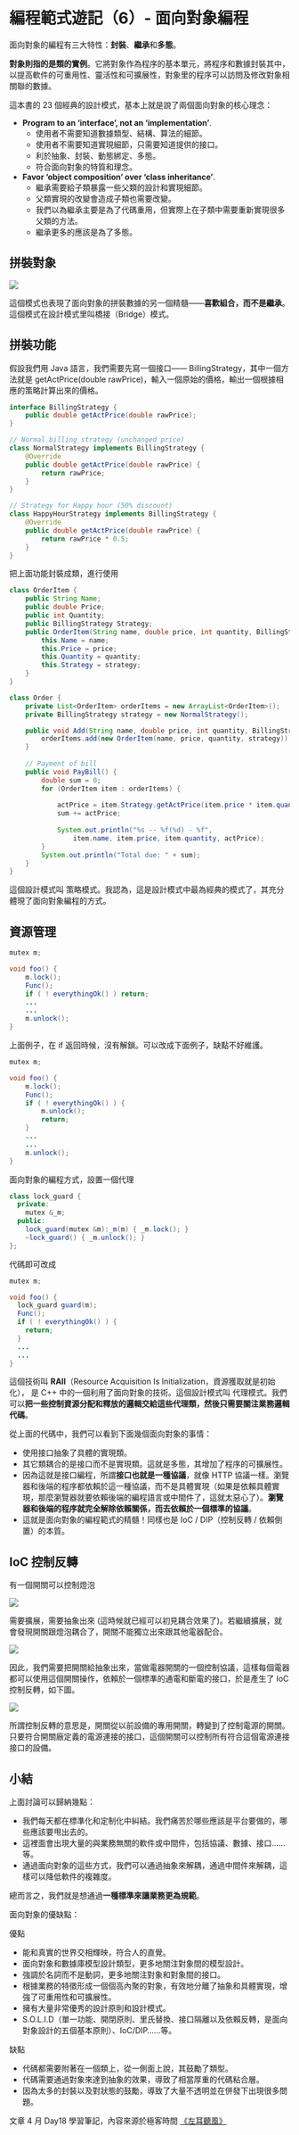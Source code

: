 # 編程範式遊記（6）- 面向對象編程

面向對象的編程有三大特性：**封裝**、**繼承**和**多態**。

**對象則指的是類的實例**。它將對象作為程序的基本單元，將程序和數據封裝其中，以提高軟件的可重用性、靈活性和可擴展性，對象里的程序可以訪問及修改對象相關聯的數據。

這本書的 23 個經典的設計模式，基本上就是說了兩個面向對象的核心理念：

- **Program to an ‘interface’, not an ‘implementation’**.
    - 使用者不需要知道數據類型、結構、算法的細節。
    - 使用者不需要知道實現細節，只需要知道提供的接口。
    - 利於抽象、封裝、動態綁定、多態。
    - 符合面向對象的特質和理念。
- **Favor ‘object composition’ over ‘class inheritance’**.
    - 繼承需要給子類暴露一些父類的設計和實現細節。
    - 父類實現的改變會造成子類也需要改變。
    - 我們以為繼承主要是為了代碼重用，但實際上在子類中需要重新實現很多父類的方法。
    - 繼承更多的應該是為了多態。

## 拼裝對象

![](media/16817999978147/16818318767711.jpg)


這個模式也表現了面向對象的拼裝數據的另一個精髓——**喜歡組合，而不是繼承**。這個模式在設計模式里叫橋接（Bridge）模式。

## 拼裝功能

假設我們用 Java 語言，我們需要先寫一個接口—— BillingStrategy，其中一個方法就是 getActPrice(double rawPrice)，輸入一個原始的價格，輸出一個根據相應的策略計算出來的價格。

```java
interface BillingStrategy {
    public double getActPrice(double rawPrice);
}
```
```java
// Normal billing strategy (unchanged price)
class NormalStrategy implements BillingStrategy {
    @Override
    public double getActPrice(double rawPrice) {
        return rawPrice;
    }
}

// Strategy for Happy hour (50% discount)
class HappyHourStrategy implements BillingStrategy {
    @Override
    public double getActPrice(double rawPrice) {
        return rawPrice * 0.5;
    }
}
```
把上面功能封裝成類，進行使用
```java
class OrderItem {
    public String Name;
    public double Price;
    public int Quantity;
    public BillingStrategy Strategy;
    public OrderItem(String name, double price, int quantity, BillingStrategy strategy) {
        this.Name = name;
        this.Price = price;
        this.Quantity = quantity;
        this.Strategy = strategy;
    }
}
```
```java
class Order {
    private List<OrderItem> orderItems = new ArrayList<OrderItem>();
    private BillingStrategy strategy = new NormalStrategy();

    public void Add(String name, double price, int quantity, BillingStrategy strategy) {
        orderItems.add(new OrderItem(name, price, quantity, strategy));
    }
    
    // Payment of bill
    public void PayBill() {
        double sum = 0;
        for (OrderItem item : orderItems) {
            
            actPrice = item.Strategy.getActPrice(item.price * item.quantity);
            sum += actPrice;
            
            System.out.println("%s -- %f(%d) - %f", 
                item.name, item.price, item.quantity, actPrice);
        }
        System.out.println("Total due: " + sum);
    }
}
```

這個設計模式叫 策略模式。我認為，這是設計模式中最為經典的模式了，其充分體現了面向對象編程的方式。

## 資源管理

```java
mutex m;

void foo() {
    m.lock();
    Func();
    if ( ! everythingOk() ) return; 
    ...
    ...
    m.unlock();
}
```
上面例子，在 if 返回時候，沒有解鎖。可以改成下面例子，缺點不好維護。
```java
mutex m;

void foo() {
    m.lock();
    Func();
    if ( ! everythingOk() ) {
        m.unlock();
        return;
    } 
    ...
    ...
    m.unlock();
}
```
面向對象的編程方式，設置一個代理
```java
class lock_guard {
  private: 
    mutex &_m;
  public:
    lock_guard(mutex &m):_m(m) { _m.lock(); }
    ~lock_guard() { _m.unlock(); }
};
```
代碼即可改成
```java
mutex m;

void foo() {
  lock_guard guard(m);
  Func();
  if ( ! everythingOk() ) {
    return;
  } 
  ...
  ...
}
```

這個技術叫 **RAII**（Resource Acquisition Is Initialization，資源獲取就是初始化）， 是 C++ 中的一個利用了面向對象的技術。這個設計模式叫 代理模式。我們可以**把一些控制資源分配和釋放的邏輯交給這些代理類，然後只需要關注業務邏輯代碼**。

從上面的代碼中，我們可以看到下面幾個面向對象的事情：

- 使用接口抽象了具體的實現類。
- 其它類耦合的是接口而不是實現類。這就是多態，其增加了程序的可擴展性。
- 因為這就是接口編程，所謂**接口也就是一種協議**，就像 HTTP 協議一樣。瀏覽器和後端的程序都依賴於這一種協議，而不是具體實現（如果是依賴具體實現，那麼瀏覽器就要依賴後端的編程語言或中間件了，這就太惡心了）。**瀏覽器和後端的程序就完全解除依賴關係，而去依賴於一個標準的協議**。
- 這就是面向對象的編程範式的精髓！同樣也是 IoC / DIP（控制反轉 / 依賴倒置）的本質。

## IoC 控制反轉

有一個開關可以控制燈泡

![](media/16817999978147/16818329011519.jpg)

需要擴展，需要抽象出來 (這時候就已經可以初見耦合效果了)。若繼續擴展，就會發現開關跟燈泡耦合了，開關不能獨立出來跟其他電器配合。

![](media/16817999978147/16818329200128.jpg)

因此，我們需要把開關給抽象出來，當做電器開關的一個控制協議，這樣每個電器都可以使用這個開關操作，依賴於一個標準的通電和斷電的接口，於是產生了 IoC 控制反轉，如下圖。

![](media/16817999978147/16818331068319.jpg)

所謂控制反轉的意思是，開關從以前設備的專用開關，轉變到了控制電源的開關。只要符合開關廠定義的電源連接的接口，這個開關可以控制所有符合這個電源連接接口的設備。

## 小結

上面討論可以歸納幾點：

- 我們每天都在標準化和定制化中糾結。我們痛苦於哪些應該是平台要做的，哪些應該要甩出去的。
- 這裡面會出現大量的與業務無關的軟件或中間件，包括協議、數據、接口……等。
- 通過面向對象的這些方式，我們可以通過抽象來解耦，通過中間件來解耦，這樣可以降低軟件的複雜度。

總而言之，我們就是想通過**一種標準來讓業務更為規範**。

面向對象的優缺點：

優點

- 能和真實的世界交相輝映，符合人的直覺。
- 面向對象和數據庫模型設計類型，更多地關注對象間的模型設計。
- 強調於名詞而不是動詞，更多地關注對象和對象間的接口。
- 根據業務的特徵形成一個個高內聚的對象，有效地分離了抽象和具體實現，增強了可重用性和可擴展性。
- 擁有大量非常優秀的設計原則和設計模式。
- S.O.L.I.D（單一功能、開閉原則、里氏替換、接口隔離以及依賴反轉，是面向對象設計的五個基本原則）、IoC/DIP……等。

缺點

- 代碼都需要附著在一個類上，從一側面上說，其鼓勵了類型。
- 代碼需要通過對象來達到抽象的效果，導致了相當厚重的代碼粘合層。
- 因為太多的封裝以及對狀態的鼓勵，導致了大量不透明並在併發下出現很多問題。

文章 4 月 Day18 學習筆記，內容來源於極客時間 [《左耳聽風》](https://time.geekbang.org/column/article/2729)